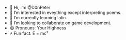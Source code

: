 - 👋 Hi, I’m @D0nPeter
- 👀 I’m interested in eveything except interpreting poems.
- 🌱 I’m currently learning latin.
- 💞️ I’m looking to collaborate on game development.
- 😄 Pronouns: Your Highness
- ⚡ Fun fact: E = mc²

<!---
D0nPeter/D0nPeter is a ✨ special ✨ repository because its `README.md` (this file) appears on your GitHub profile.
You can click the Preview link to take a look at your changes.
- 📫 How to reach me ...
--->
